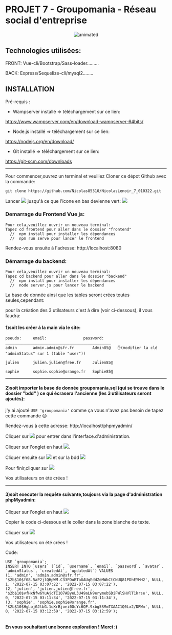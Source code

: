 # PROJET 7 - Groupomania - Réseau social d'entreprise



<p align="center"><img src="/images/mobile.gif" alt="animated" />
  
## Technologies utilisées:

FRONT: Vue-cli/Bootstrap/Sass-loader......... 

BACK: Express/Sequelize-cli/mysql2........ 

## INSTALLATION

Pré-requis :

- Wampserver installé => téléchargement sur ce lien:

 https://www.wampserver.com/en/download-wampserver-64bits/

- Node.js installé => téléchargement sur ce lien:

 https://nodejs.org/en/download/

- Git installé => téléchargement sur ce lien:

 https://git-scm.com/downloads

-------------------------------------------------------------------------------------

Pour commencer,ouvrez un terminal et veuillez Cloner ce dépot Github avec la commande:
 
```git clone https://github.com/Nicolas85310/NicolasLenoir_7_010322.git```


Lancer  <img src="/images/ws.JPG" />  jusqu'à ce que l'icone en bas devienne vert:  <img src="/images/wamp.jpg" />


### Demarrage du Frontend Vue js:

    Pour cela,veuillez ouvrir un nouveau terminal:
    Tapez cd frontend pour aller dans le dossier "frontend"
      //  npm install pour installer les dépendances
      //  npm run serve pour lancer le frontend

Rendez-vous ensuite à l'adresse: http://localhost:8080      

### Démarrage du backend:
 
    Pour cela,veuillez ouvrir un nouveau terminal:
    Tapez cd backend pour aller dans le dossier "backend"
      //  npm install pour installer les dépendances
      //  node server.js pour lancer le backend

La base de donnée ainsi que les tables seront crées toutes seules,cependant:

pour la création des 3 utilsateurs c'est à dire (voir ci-dessous), il vous faudra:

#### 1)soit les créer à la main via le site:
```
pseudo:	    email:	              password:
______________________________________________
admin 	    admin.admin@sfr.fr 	      Admin85@   ✋(modifier la clé "adminStatus" sur 1 (table "user"))
 	
julien 	    julien.julien@free.fr     Julien85@

sophie 	    sophie.sophie@orange.fr   Sophie85@

```
-----------------------------------------------
#### 2)soit importer la base de donnée groupomania.sql (qui se trouve dans le dossier "bdd" ) ce qui écrasera l'ancienne (les 3 utilisateurs seront ajoutés):

j'y ai ajouté ```USE 'groupomania'``` comme ça vous n'avez pas besoin de tapez cette commande 😉


 Rendez-vous à cette adresse: http://localhost/phpmyadmin/


  

 Cliquer sur <img src="/images/exe.JPG" /> pour entrer dans l'interface.d'administration.


 Cliquer sur l'onglet en haut <img src="/images/import.JPG" />.


 Cliquer ensuite sur <img src="/images/choisir.JPG" /> et sur la bdd <img src="/images/bdd.JPG" />


 Pour finir,cliquer sur <img src="/images/exe.JPG" />


 Vos utilisateurs on été crées !

-------------------------------------------------------------
#### 3)soit executer la requête suivante,toujours via la page d'administration phpMyadmin:


Cliquer sur l'onglet en haut <img src="/images/sql.JPG" />


Copier le code ci-dessous et le coller dans la zone blanche de texte.


Cliquer sur <img src="/images/exe.JPG" />


Vos utilisateurs on été crées ! 

 
Code:
```
USE `groupomania`;
INSERT INTO `users` (`id`, `username`, `email`, `password`, `avatar`, `adminStatus`, `createdAt`, `updatedAt`) VALUES
(1, 'admin', 'admin.admin@sfr.fr', '$2b$10$f08.5aP2jlQHpWM.C33PDuBTaUAUqEddZeMWbCtCNUQ81PDhEYMH2', NULL, 1, '2022-07-15 03:07:22', '2022-07-15 03:07:22'),
(2, 'julien', 'julien.julien@free.fr', '$2b$10$vfHxNfw6YuAjcTI107AByeL3U49aLN9erymebSDiFWlSHVlT1krse', NULL, 0, '2022-07-15 03:11:34', '2022-07-15 03:11:34'),
(3, 'sophie', 'sophie.sophie@orange.fr', '$2b$10$HgLojGJlbG.1qXrBjoei0OcYc6QP.9xbg5SMmTXAAC1Q0Lx2/DRWm', NULL, 0, '2022-07-15 03:12:59', '2022-07-15 03:12:59');


```

#### En vous souhaitant une bonne exploration ! Merci :)